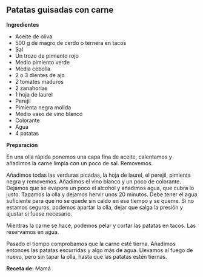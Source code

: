 ## Patatas guisadas con carne

**Ingredientes**

- Aceite de oliva
- 500 g de magro de cerdo o ternera en tacos
- Sal
- Un trozo de pimiento rojo
- Medio pimiento verde
- Media cebolla
- 2 o 3 dientes de ajo
- 2 tomates maduros
- 2 zanahorias
- 1 hoja de laurel
- Perejil
- Pimienta negra molida
- Medio vaso de vino blanco
- Colorante
- Agua
- 4 patatas

**Preparación**

En una olla rápida ponemos una capa fina de aceite, calentamos y añadimos la carne limpia con un poco de sal. Removemos.

Añadimos todas las verduras picadas, la hoja de laurel, el perejil, pimienta negra y removemos. Añadimos el vino blanco y un poco de colorante. Dejamos que se evapore un poco el alcohol y añadimos agua, que cubra lo justo. Tapamos la olla y dejamos hervir unos 20 minutos. Debe tener el agua suficiente para que no se quede sin caldo en ese tiempo y se queme. Si no estamos seguros, podemos apartar la olla, dejar que salga la presión y ajustar si fuese necesario.

Mientras la carne se hace, podemos pelar y cortar las patatas en tacos. Las reservamos en agua.

Pasado el tiempo comprobamos que la carne esté tierna. Añadimos entonces las patatas escurridas y algo más de agua. Llevamos al fuego de nuevo, pero sin tapar la olla, hasta que las patatas estén tiernas.

**Receta de:** Mamá
